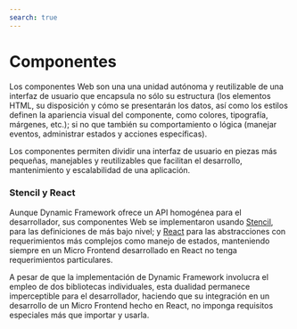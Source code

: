 ```yaml
---
search: true
---
```


# Componentes

Los componentes Web son una una unidad autónoma y reutilizable de una interfaz de usuario que encapsula no sólo su estructura (los elementos HTML, su disposición y cómo se presentarán los datos, así como los estilos definen la apariencia visual del componente, como colores, tipografía, márgenes, etc.); si no que también su comportamiento o lógica (manejar eventos, administrar estados y acciones específicas). 

Los componentes permiten dividir una interfaz de usuario en piezas más pequeñas, manejables y reutilizables que facilitan el desarrollo, mantenimiento y escalabilidad de una aplicación. 

### Stencil y React

Aunque Dynamic Framework ofrece un API homogénea para el desarrollador, sus componentes Web se implementaron usando [Stencil](https://stenciljs.com/), para las definiciones de más bajo nivel; y [React](https://react.dev/) para las abstracciones con requerimientos más complejos como manejo de estados, manteniendo siempre en un Micro Frontend desarrollado en React no tenga requerimientos particulares.

A pesar de que la implementación de Dynamic Framework involucra el empleo de dos bibliotecas individuales, esta dualidad permanece imperceptible para el desarrollador, haciendo que su integración en un desarrollo de un Micro Frontend hecho en React, no imponga requisitos especiales más que importar y usarla.
